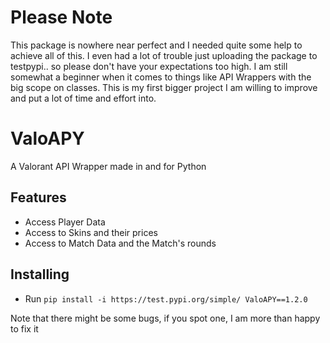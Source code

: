 # Please Note
This package is nowhere near perfect and I needed quite some help to achieve all of this.
I even had a lot of trouble just uploading the package to testpypi.. so please don't have your expectations too high.
I am still somewhat a beginner when it comes to things like API Wrappers with the big scope on classes.
This is my first bigger project I am willing to improve and put a lot of time and effort into.

# ValoAPY
A Valorant API Wrapper made in and for Python

## Features
- Access Player Data
- Access to Skins and their prices
- Access to Match Data and the Match's rounds

## Installing
- Run ``pip install -i https://test.pypi.org/simple/ ValoAPY==1.2.0``

Note that there might be some bugs, if you spot one, I am more than happy to fix it
